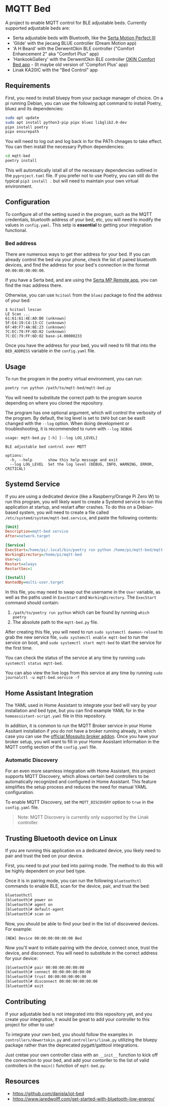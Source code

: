 # MQTT Bed

A project to enable MQTT control for BLE adjustable beds. Currently supported adjustable beds are:

- Serta adjustable beds with Bluetooth, like the [Serta Motion Perfect III](https://www.serta.com/sites/ssb/serta.com/uploads/2016/adjustable-foundations/MotionPerfectIII_Manual_V004_04142016.pdf)
- 'Glide' with the jiecang BLUE controller (Dream Motion app)
- 'A H Beard' with the DerwentOkin BLE controller ("Comfort Enhancement 2" aka "Comfort Plus" app)
- 'HankookGallery' with the DerwentOkin BLE controller [OKIN Comfort Bed app](https://apps.apple.com/kr/app/okin-comfort-bed/id1149710773) - (It maybe old version of 'Compfort Plus' app)
- Linak KA20IC with the "Bed Control" app


## Requirements
First, you need to install bluepy from your package manager of choice. On a pi running Debian, you can use the following apt command to install Poetry, bluez and its dependencies:

```sh
sudo apt update
sudo apt install python3-pip pipx bluez libglib2.0-dev
pipx install poetry
pipx ensurepath
```

You will need to log out and log back in for the PATh chnages to take effect.
You can then install the necessary Python dependencies:

```sh
cd mqtt-bed
poetry install
```

This will automatically istall all of the necessary dependencies outlined in the `pyproject.toml` file. If you prefer not to use Poetry, you can still do the typical `pip3 install .` but will need to maintain your own virtual environment.


## Configuration
To configure all of the setting sused in the program, such as the MQTT credentials, bluetooth address of your bed, etc, you will need to modify the values in `config.yaml`. This setp is **essential** to getting your integration functional.

### Bed address
There are numerous ways to get ther address for your bed. If you can already control the bed via your phone, check the list of paired bluetooth devices, and find the address for your bed's connection in the format `00:00:00:00:00:00`. 

If you have a Serta bed, and are using the [Serta MP Remote app](https://apk-dl.com/serta-mp-remote/), you can find the mac address there.

Otherwise, you can use `hcitool` from the `bluez` package to find the address of your bed:

```console
$ hcitool lescan
LE Scan ...
61:61:61:4E:A0:B0 (unknown)
5F:E4:19:C4:13:CC (unknown)
6F:40:F7:4A:8E:23 (unknown)
7C:EC:79:FF:6D:02 (unknown)
7C:EC:79:FF:6D:02 base-i4.00000233
```

Once you have the address for your bed, you will need to fill that into the `BED_ADDRESS` variable in the `config.yaml` file.


## Usage
To run the program in the poetry virtual environment, you can run:

```sh
poetry run python /path/to/mqtt-bed/mqtt-bed.py
```

You will need to substitute the correct path to the program source depending on where you cloned the repository.

The program has one optional argument, which will control the verbosity of the program. By default, the log level is set to `INFO` but can be easilt changed with the `--log` option. When doing development or troubleshooting, it is recommended to runm with `--log DEBUG`

```console
usage: mqtt-bed.py [-h] [--log LOG_LEVEL]

BLE adjustable bed control over MQTT

options:
  -h, --help       show this help message and exit
  --log LOG_LEVEL  Set the log level (DEBUG, INFO, WARNING, ERROR, CRITICAL)
```

## Systemd Service
If you are using a dedicated device (like a Raspberry/Orange Pi Zero W) to run this program, you will likely want to create a Systemd service to run this application at startup, and restart after crashes. To do this on a Debian-based system, you will need to create a file called `/etc/systemd/system/mqtt-bed.service`, and paste the following contents:

```ini
[Unit]
Description=mqtt-bed service
After=network.target

[Service]
ExecStart=/home/pi/.local/bin/poetry run python /home/pi/mqtt-bed/mqtt-bed.py
WorkingDirectory=/home/pi/mqtt-bed
User=pi
Restart=always
RestartSec=1

[Install]
WantedBy=multi-user.target
```

In this file, you may need to swap out the username in the `User` variable, as well as the paths used in `ExecStart` and `WorkingDirectory`. The `ExecStart` command should contain:

1. `/path/to/poetry run python` which can be found by running `which poetry`
2. The absolute path to the `mqtt-bed.py` file.

After creating this file, you will need to run `sudo systemctl daemon-reload` to grab the new service file, `sudo systemctl enable mqtt-bed` to run the service on boot, and `sudo systemctl start mqtt-bed` to start the service for the first time.

You can check the status of the service at any time by running `sudo systemctl status mqtt-bed`.

You can also view the live logs from this service at any time by running `sudo journalctl -u mqtt-bed.service -f`

## Home Assistant Integration

The YAML used in Home Assistant to integrate your bed will vary by your installation and bed type, but you can find example YAML for in the `homeassistant-script.yaml` file in this repository.

In addition, it is common to run the MQTT Broker service in your Home Assitant installation if you do not have a broker running already, in which case you can use the [official Mosquito broker addon](https://github.com/home-assistant/addons/blob/master/mosquitto/DOCS.md). Once you have your broker setup, you will want to fill in your Home Assistant information in the MQTT config section of the `config.yaml` file.

### Automatic Discovery
For an even more seamless integration with Home Assistant, this project supports MQTT Discovery, which allows certain bed controllers to be automatically recognized and configured in Home Assistant. This feature simplifies the setup process and reduces the need for manual YAML configuration.

To enable MQTT Discovery, set the `MQTT_DISCOVERY` option to `true` in the `config.yaml` file.

> Note: MQTT Discovery is currently only supported by the Linak controller.

## Trusting Bluetooth device on Linux

If you are running this application on a dedicated device, you likely need to pair and trust the bed on your device. 

First, you need to put your bed into pairing mode. The method to do this will be highly dependent on your bed type.

Once it is in pairing mode, you can run the following `bluetoothctl` commands to enable BLE, scan for the device, pair, and trust the bed:

```sh
bluetoothctl
[bluetooth]# power on
[bluetooth]# agent on
[bluetooth]# default-agent
[bluetooth]# scan on
```

Now, you should be able to find your bed in the list of discovered devices. For example: 

```command
[NEW] Device 00:00:00:00:00:00 Bed
```

Now you'll want to initiate pairing with the device, connect once, trust the device, and disconnect. You will need to substitute in the correct address for your device: 

```sh
[bluetooth]# pair 00:00:00:00:00:00
[bluetooth]# connect 00:00:00:00:00:00
[bluetooth]# trust 00:00:00:00:00:00
[bluetooth]# disconnect 00:00:00:00:00:00
[bluetooth]# exit
```

## Contributing
If your adjustable bed is not integrated into this repository yet, and you create your integration, it would be great to add your controller to this project for other to use!

To integrate your own bed, you should follow the examples in `controllers/dewertokin.py` and `controllers/linak.py` utilizing the bluepy package rather than the deprecated pygatt/gatttool integrations.

Just cretae your own controller class with an `__init__` function to kick off the connection to your bed, and add your contorller to the list of valid controllers in the `main()` function of `mqtt-bed.py`. 


## Resources
* https://github.com/danisla/iot-bed
* https://www.jaredwolff.com/get-started-with-bluetooth-low-energy/
